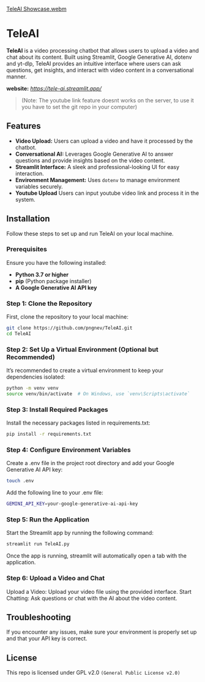 [TeleAI Showcase.webm](https://github.com/user-attachments/assets/1f9f4019-ccba-4a36-a547-633432492c5f)
# TeleAI

**TeleAI** is a video processing chatbot that allows users to upload a video and chat about its content. Built using Streamlit, Google Generative AI, dotenv and yt-dlp, TeleAI provides an intuitive interface where users can ask questions, get insights, and interact with video content in a conversational manner.

__website:__ *https://tele-ai.streamlit.app/* 
> (Note: The youtube link feature doesnt works on the server, to use it you have to set the git repo in your computer)
## Features

- **Video Upload:** Users can upload a video and have it processed by the chatbot.
- **Conversational AI:** Leverages Google Generative AI to answer questions and provide insights based on the video content.
- **Streamlit Interface:** A sleek and professional-looking UI for easy interaction.
- **Environment Management:** Uses `dotenv` to manage environment variables securely.
- **Youtube Upload** Users can input youtube video link and process it in the system.

## Installation

Follow these steps to set up and run TeleAI on your local machine.

### Prerequisites

Ensure you have the following installed:

- **Python 3.7 or higher**
- **pip** (Python package installer)
- **A Google Generative AI API key**

### Step 1: Clone the Repository

First, clone the repository to your local machine:

```bash
git clone https://github.com/pngnev/TeleAI.git
cd TeleAI
```
### Step 2: Set Up a Virtual Environment (Optional but Recommended)
It’s recommended to create a virtual environment to keep your dependencies isolated:

```bash
python -m venv venv
source venv/bin/activate  # On Windows, use `venv\Scripts\activate`
```
### Step 3: Install Required Packages
Install the necessary packages listed in requirements.txt:

```bash
pip install -r requirements.txt
```
### Step 4: Configure Environment Variables
Create a .env file in the project root directory and add your Google Generative AI API key:

```bash
touch .env
```
Add the following line to your .env file:
```bash
GEMINI_API_KEY=your-google-generative-ai-api-key
```
### Step 5: Run the Application
Start the Streamlit app by running the following command:
```bash
streamlit run TeleAI.py
```
Once the app is running, streamlit will automatically open a tab with the application.

### Step 6: Upload a Video and Chat

Upload a Video: Upload your video file using the provided interface.
Start Chatting: Ask questions or chat with the AI about the video content.
## Troubleshooting
If you encounter any issues, make sure your environment is properly set up and that your API key is correct.
## License
This repo is licensed under GPL v2.0 `(General Public License v2.0)`
